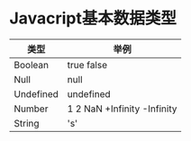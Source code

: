 # Javacript基本数据类型

 类型        | 举例          
 ------------ | -------------
 Boolean      | true false
 Null | null
 Undefined | undefined
 Number | 1 2 NaN +Infinity -Infinity
 String | 's'
